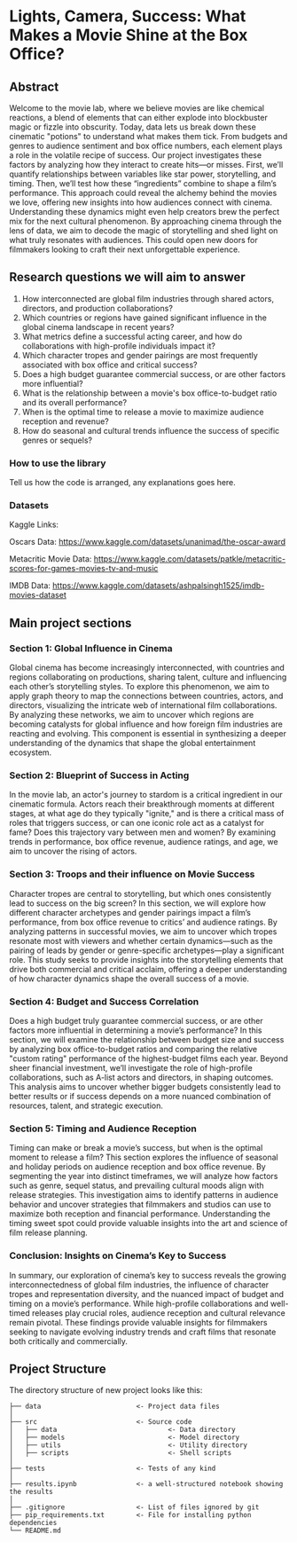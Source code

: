 
# Lights, Camera, Success: What Makes a Movie Shine at the Box Office?
## Abstract
Welcome to the movie lab, where we believe movies are like chemical reactions, a blend of elements that can either explode into blockbuster magic or fizzle into obscurity. Today, data lets us break down these cinematic "potions" to understand what makes them tick. From budgets and genres to audience sentiment and box office numbers, each element plays a role in the volatile recipe of success. Our project investigates these factors by analyzing how they interact to create hits—or misses. First, we’ll quantify relationships between variables like star power, storytelling, and timing. Then, we’ll test how these “ingredients” combine to shape a film’s performance. This approach could reveal the alchemy behind the movies we love, offering new insights into how audiences connect with cinema. Understanding these dynamics might even help creators brew the perfect mix for the next cultural phenomenon. By approaching cinema through the lens of data, we aim to decode the magic of storytelling and shed light on what truly resonates with audiences. This could open new doors for filmmakers looking to craft their next unforgettable experience.

## Research questions we will aim to answer
1) How interconnected are global film industries through shared actors, directors, and production collaborations?
2) Which countries or regions have gained significant influence in the global cinema landscape in recent years?
3) What metrics define a successful acting career, and how do collaborations with high-profile individuals impact it?
4) Which character tropes and gender pairings are most frequently associated with box office and critical success?
5) Does a high budget guarantee commercial success, or are other factors more influential?
6) What is the relationship between a movie's box office-to-budget ratio and its overall performance?
7) When is the optimal time to release a movie to maximize audience reception and revenue?
8) How do seasonal and cultural trends influence the success of specific genres or sequels?



### How to use the library
Tell us how the code is arranged, any explanations goes here.

### Datasets
Kaggle Links:

Oscars Data: https://www.kaggle.com/datasets/unanimad/the-oscar-award

Metacritic Movie Data: https://www.kaggle.com/datasets/patkle/metacritic-scores-for-games-movies-tv-and-music

IMDB Data: https://www.kaggle.com/datasets/ashpalsingh1525/imdb-movies-dataset

## Main project sections

### Section 1: Global Influence in Cinema  
Global cinema has become increasingly interconnected, with countries and regions collaborating on productions, sharing talent, culture and influencing each other’s storytelling styles. To explore this phenomenon, we aim to apply graph theory to map the connections between countries, actors, and directors, visualizing the intricate web of international film collaborations. By analyzing these networks, we aim to uncover which regions are becoming catalysts for global influence and how foreign film industries are reacting and evolving. This component is essential in synthesizing a deeper understanding of the dynamics that shape the global entertainment ecosystem.

### Section 2: Blueprint of Success in Acting 
In the movie lab, an actor's journey to stardom is a critical ingredient in our cinematic formula. Actors reach their breakthrough moments at different stages, at what age do they typically "ignite," and is there a critical mass of roles that triggers success, or can one iconic role act as a catalyst for fame? Does this trajectory vary between men and women? By examining trends in performance, box office revenue, audience ratings, and age, we aim to uncover the rising of actors.

 
### Section 3: Troops and their influence on Movie Success
Character tropes are central to storytelling, but which ones consistently lead to success on the big screen? In this section, we will explore how different character archetypes and gender pairings impact a film’s performance, from box office revenue to critics’ and audience ratings. By analyzing patterns in successful movies, we aim to uncover which tropes resonate most with viewers and whether certain dynamics—such as the pairing of leads by gender or genre-specific archetypes—play a significant role. This study seeks to provide insights into the storytelling elements that drive both commercial and critical acclaim, offering a deeper understanding of how character dynamics shape the overall success of a movie. 


### Section 4: Budget and Success Correlation 
Does a high budget truly guarantee commercial success, or are other factors more influential in determining a movie’s performance? In this section, we will examine the relationship between budget size and success by analyzing box office-to-budget ratios and comparing the relative "custom rating" performance of the highest-budget films each year. Beyond sheer financial investment, we’ll investigate the role of high-profile collaborations, such as A-list actors and directors, in shaping outcomes. This analysis aims to uncover whether bigger budgets consistently lead to better results or if success depends on a more nuanced combination of resources, talent, and strategic execution.


### Section 5: Timing and Audience Reception
Timing can make or break a movie’s success, but when is the optimal moment to release a film? This section explores the influence of seasonal and holiday periods on audience reception and box office revenue. By segmenting the year into distinct timeframes, we will analyze how factors such as genre, sequel status, and prevailing cultural moods align with release strategies. This investigation aims to identify patterns in audience behavior and uncover strategies that filmmakers and studios can use to maximize both reception and financial performance. Understanding the timing sweet spot could provide valuable insights into the art and science of film release planning.


### Conclusion: Insights on Cinema’s Key to Success
In summary, our exploration of cinema’s key to success reveals the growing interconnectedness of global film industries, the influence of character tropes and representation diversity, and the nuanced impact of budget and timing on a movie’s performance. While high-profile collaborations and well-timed releases play crucial roles, audience reception and cultural relevance remain pivotal. These findings provide valuable insights for filmmakers seeking to navigate evolving industry trends and craft films that resonate both critically and commercially.



## Project Structure

The directory structure of new project looks like this:

```
├── data                        <- Project data files
│
├── src                         <- Source code
│   ├── data                            <- Data directory
│   ├── models                          <- Model directory
│   ├── utils                           <- Utility directory
│   ├── scripts                         <- Shell scripts
│
├── tests                       <- Tests of any kind
│
├── results.ipynb               <- a well-structured notebook showing the results
│
├── .gitignore                  <- List of files ignored by git
├── pip_requirements.txt        <- File for installing python dependencies
└── README.md
```

